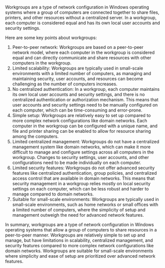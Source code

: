 Workgroups are a type of network configuration in Windows operating systems where a group of computers are connected together to share files, printers, and other resources without a centralized server. In a workgroup, each computer is considered equal and has its own local user accounts and security settings.

Here are some key points about workgroups:

1. Peer-to-peer network: Workgroups are based on a peer-to-peer network model, where each computer in the workgroup is considered equal and can directly communicate and share resources with other computers in the workgroup.
2. Limited scalability: Workgroups are typically used in small-scale environments with a limited number of computers, as managing and maintaining security, user accounts, and resources can become challenging as the number of computers increases.
3. No centralized authentication: In a workgroup, each computer maintains its own local user accounts and security settings, and there is no centralized authentication or authorization mechanism. This means that user accounts and security settings need to be manually configured on each computer, which can be time-consuming and error-prone.
4. Simple setup: Workgroups are relatively easy to set up compared to more complex network configurations like domain networks. Each computer in the workgroup can be configured with a unique name, and file and printer sharing can be enabled to allow for resource sharing among the computers.
5. Limited centralized management: Workgroups do not have a centralized management system like domain networks, which can make it more difficult to manage and configure settings across all computers in the workgroup. Changes to security settings, user accounts, and other configurations need to be made individually on each computer.
6. Limited security features: Workgroups do not offer advanced security features like centralized authentication, group policies, and centralized access control that are available in domain networks. This means that security management in a workgroup relies mostly on local security settings on each computer, which can be less robust and harder to manage compared to domain networks.
7. Suitable for small-scale environments: Workgroups are typically used in small-scale environments, such as home networks or small offices with a limited number of computers, where the simplicity of setup and management outweigh the need for advanced network features.

In summary, workgroups are a type of network configuration in Windows operating systems that allow a group of computers to share resources in a peer-to-peer manner. Workgroups are relatively simple to set up and manage, but have limitations in scalability, centralized management, and security features compared to more complex network configurations like domain networks. Workgroups are suitable for small-scale environments where simplicity and ease of setup are prioritized over advanced network features.